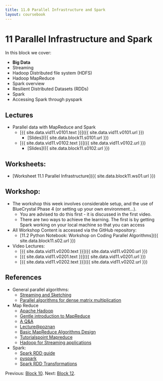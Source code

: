 ```yaml
---
title: 11.0 Parallel Infrastructure and Spark
layout: coursebook
---
```

# 11 Parallel Infrastructure and Spark

In this block we cover:

* **Big Data**
* Streaming
* Hadoop Distributed file system (HDFS)
* Hadoop MapReduce
* Spark overview
* Resilient Distributed Datasets (RDDs)
* Spark
* Accessing Spark through pyspark

## Lectures

* Parallel data with MapReduce and Spark
  * [{{ site.data.vid11.v0101.text }}]({{ site.data.vid11.v0101.url }})
    * [Slides]({{ site.data.block11.s0101.url }})
  * [{{ site.data.vid11.v0102.text }}]({{ site.data.vid11.v0102.url }})
    * [Slides]({{ site.data.block11.s0102.url }})

## Worksheets:

* [Worksheet 11.1 Parallel Infrastructure]({{ site.data.block11.ws01.url }}) 

## Workshop:

* The workshop this week involves considerable setup, and the use of BlueCrystal Phase 4 (or setting up your own environment...).
  * You are advised to do this first - it is discussed in the first video.
  * There are two ways to achieve the learning. The first is by getting Spark working on your local machine so that you can access 
* All Workshop Content is accessed via the GitHub repository: 
  * [11.2 Python Notebook: Workshop on Coding Parallel Algorithms]({{ site.data.block11.s02.url }})
* Video Lectures:
  * [{{ site.data.vid11.v0200.text }}]({{ site.data.vid11.v0200.url }})
  * [{{ site.data.vid11.v0201.text }}]({{ site.data.vid11.v0201.url }})
  * [{{ site.data.vid11.v0202.text }}]({{ site.data.vid11.v0202.url }})

## References

* General parallel algorithms:
  * [Streaming and Sketching](https://gist.github.com/debasishg/8172796)
  * [Parallel algorithms for dense matrix multiplication](https://cse.buffalo.edu/faculty/miller/Courses/CSE633/Ortega-Fall-2012-CSE633.pdf)
* Map Reduce
  * [Apache Hadoop](https://hadoop.apache.org/)
  * [Gentle introduction to MapReduce](http://had00b.blogspot.com/2013/08/mapreduce-gentle-introduction.html)
  * [A Q&A](http://meri-stuff.blogspot.com/2011/10/mapreduce-questions-and-answers.html)
  * [Lecture@poznan](http://www.cs.put.poznan.pl/kdembczynski/lectures/mmds/lectures/mapreduce-I.pdf)
  * [Basic MapReduce Algorithms Design](http://www.dcs.bbk.ac.uk/~dell/teaching/cc/book/ditp/ditp_ch3.pdf)
  * [Tutorialspoint Mapreduce](https://www.tutorialspoint.com/hadoop/hadoop_mapreduce.htm)
  * [Hadoop for Streaming applications](http://www.inf.ed.ac.uk/teaching/courses/exc/labs/designing_for_streaming.html)
* Spark:
  * [Spark RDD guide](https://spark.apache.org/docs/latest/rdd-programming-guide.html#basics)
  * [pyspark](https://www.tutorialspoint.com/pyspark/pyspark_rdd.htm)
  * [Spark RDD Transformations](https://data-flair.training/blogs/spark-rdd-operations-transformations-actions/)


Previous: [Block 10](10.md).
Next: [Block 12](12.md).
